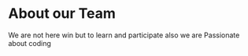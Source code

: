 # About our Team
We are not here win but to learn and participate also we are Passionate about coding
